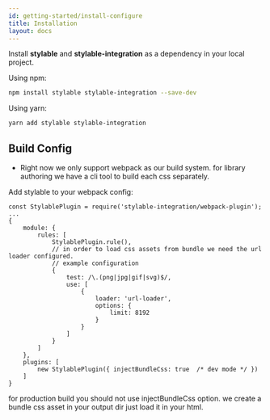 ```yaml
---
id: getting-started/install-configure
title: Installation
layout: docs
---
```


Install **stylable** and **stylable-integration** as a dependency in your local project.

Using npm:
```bash
npm install stylable stylable-integration --save-dev
```
Using yarn:
```bash
yarn add stylable stylable-integration
```

## Build Config

* Right now we only support webpack as our build system. for library authoring we have a cli tool to build each css separately.

Add stylable to your webpack config: 


```
const StylablePlugin = require('stylable-integration/webpack-plugin');
...
{
    module: {
        rules: [
            StylablePlugin.rule(),
            // in order to load css assets from bundle we need the url loader configured.
            // example configuration
            {
                test: /\.(png|jpg|gif|svg)$/,
                use: [
                    {
                        loader: 'url-loader',
                        options: {
                            limit: 8192
                        }
                    }
                ]
            }
        ]
    },
    plugins: [
        new StylablePlugin({ injectBundleCss: true  /* dev mode */ })
    ]
}
```

for production build you should not use injectBundleCss option. we create a bundle css asset in your output dir just load it in your html.

